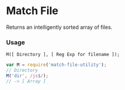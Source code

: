 # Match File
Returns an intelligently sorted array of files.

### Usage

`M([ Directory ], [ Reg Exp for filename ]);`

```javascript
var M = require('match-file-utility');
// Directory
M('dir', /js$/);
// -> [ Array ]
```
